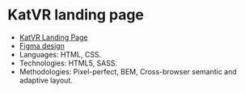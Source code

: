# KatVR landing page
- [KatVR Landing Page](https://www.figma.com/file/hhtGde1r4hMr5wghrKm6vl/KatVR?node-id=159%3A0)
- [Figma design](https://www.figma.com/file/hhtGde1r4hMr5wghrKm6vl/KatVR)
- Languages: HTML, CSS.
- Technologies: HTML5, SASS.
- Methodologies: Pixel-perfect, BEM, Cross-browser semantic and adaptive layout.
